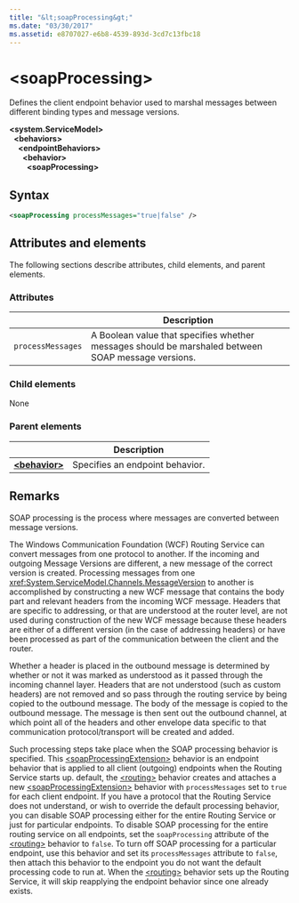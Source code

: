 ```yaml
---
title: "&lt;soapProcessing&gt;"
ms.date: "03/30/2017"
ms.assetid: e8707027-e6b8-4539-893d-3cd7c13fbc18
---
```


# &lt;soapProcessing&gt;

Defines the client endpoint behavior used to marshal messages between different binding types and message versions.

**\<system.ServiceModel>**   
&nbsp;&nbsp;**\<behaviors>**   
&nbsp;&nbsp;&nbsp;&nbsp;**\<endpointBehaviors>**   
&nbsp;&nbsp;&nbsp;&nbsp;&nbsp;&nbsp;**\<behavior>**   
&nbsp;&nbsp;&nbsp;&nbsp;&nbsp;&nbsp;&nbsp;&nbsp;**\<soapProcessing>**

## Syntax

```xml
<soapProcessing processMessages="true|false" />
```

## Attributes and elements

The following sections describe attributes, child elements, and parent elements.

### Attributes

|                   | Description |
| ----------------- | ----------- |
| `processMessages` | A Boolean value that specifies whether messages should be marshaled between SOAP message versions. |

### Child elements

None

### Parent elements

|     | Description |
| --- | ----------- |
| [**\<behavior>**](../../../../../docs/framework/configure-apps/file-schema/wcf/behavior-of-endpointbehaviors.md) | Specifies an endpoint behavior. |

## Remarks

SOAP processing is the process where messages are converted between message versions.

The Windows Communication Foundation (WCF) Routing Service can convert messages from one protocol to another. If the incoming and outgoing Message Versions are different, a new message of the correct version is created. Processing messages from one <xref:System.ServiceModel.Channels.MessageVersion> to another is accomplished by constructing a new WCF message that contains the body part and relevant headers from the incoming WCF message. Headers that are specific to addressing, or that are understood at the router level, are not used during construction of the new WCF message because these headers are either of a different version (in the case of addressing headers) or have been processed as part of the communication between the client and the router.

Whether a header is placed in the outbound message is determined by whether or not it was marked as understood as it passed through the incoming channel layer. Headers that are not understood (such as custom headers) are not removed and so pass through the routing service by being copied to the outbound message. The body of the message is copied to the outbound message. The message is then sent out the outbound channel, at which point all of the headers and other envelope data specific to that communication protocol/transport will be created and added.

Such processing steps take place when the SOAP processing behavior is specified. This [\<soapProcessingExtension>](../../../../../docs/framework/configure-apps/file-schema/wcf/soapprocessing.md) behavior is an endpoint behavior that is applied to all client (outgoing) endpoints when the Routing Service starts up. default, the [\<routing>](../../../../../docs/framework/configure-apps/file-schema/wcf/routing-of-servicebehavior.md) behavior creates and attaches a new [\<soapProcessingExtension>](../../../../../docs/framework/configure-apps/file-schema/wcf/soapprocessing.md) behavior with `processMessages` set to `true` for each client endpoint. If you have a protocol that the Routing Service does not understand, or wish to override the default processing behavior, you can disable SOAP processing either for the entire Routing Service or just for particular endpoints.  To disable SOAP processing for the entire routing service on all endpoints, set the `soapProcessing` attribute of the [\<routing>](../../../../../docs/framework/configure-apps/file-schema/wcf/routing-of-servicebehavior.md) behavior to `false`. To turn off SOAP processing for a particular endpoint, use this behavior and set its `processMessages` attribute to `false`, then attach this behavior to the endpoint you do not want the default processing code to run at.  When the [\<routing>](../../../../../docs/framework/configure-apps/file-schema/wcf/routing-of-servicebehavior.md) behavior sets up the Routing Service, it will skip reapplying the endpoint behavior since one already exists.
